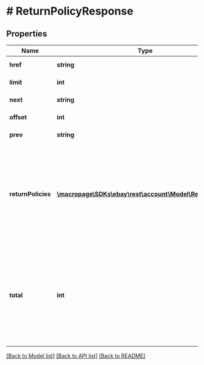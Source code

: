 # # ReturnPolicyResponse

## Properties

Name | Type | Description | Notes
------------ | ------------- | ------------- | -------------
**href** | **string** | This field is for future use. | [optional]
**limit** | **int** | This field is for future use. | [optional]
**next** | **string** | This field is for future use. | [optional]
**offset** | **int** | This field is for future use. | [optional]
**prev** | **string** | This field is for future use. | [optional]
**returnPolicies** | [**\macropage\SDKs\ebay\rest\account\Model\ReturnPolicy[]**](ReturnPolicy.md) | A list of all of the seller&#39;s return business policies defined for the specified marketplace. This array will be returned as empty if no return business policies are defined for the specified marketplace. | [optional]
**total** | **int** | The total number of return business policies retrieved in the result set.  &lt;br/&gt;&lt;br/&gt;If no return business policies are defined for the specified marketplace, this field is returned with a value of &lt;code&gt;0&lt;/code&gt;. | [optional]

[[Back to Model list]](../../README.md#models) [[Back to API list]](../../README.md#endpoints) [[Back to README]](../../README.md)
